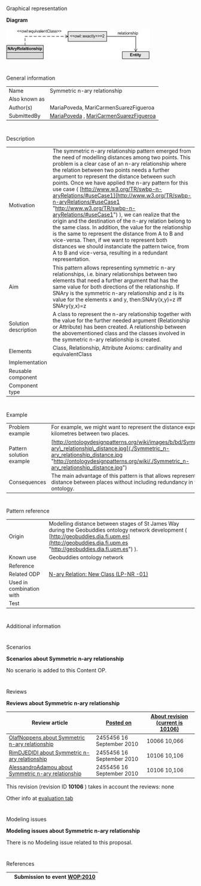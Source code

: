 # 

 Graphical representation



__Diagram__ 





[![Image:Symmetric_n-ary_relationship_v1.jpg‎](./Symmetric_n-ary_relationship_v1.jpg)](../Image/Symmetric_n-ary_relationship_v1.jpg.md "Image:Symmetric_n-ary_relationship_v1.jpg‎")





# 

 General information




|  |  |
| --- | --- |
|  Name  |  Symmetric n-ary relationship  |
|  Also known as  |  |
|  Author(s)  |  MariaPoveda, MariCarmenSuarezFigueroa  |
|  SubmittedBy  | [MariaPoveda](../User/MariaPoveda.md "User:MariaPoveda")  , [MariCarmenSuarezFigueroa](../User/MariCarmenSuarezFigueroa.md "User:MariCarmenSuarezFigueroa")  |



  





# 

 Description




|  |  |
| --- | --- |
|  Motivation  |  The symmetric n-ary relationship pattern emerged from the need of modelling distances among two points.  This problem is a clear case of an n-ary relationship where the relation between two points needs a further argument to represent the distance between such points.  Once we have applied the n-ary pattern for this use case ( [http://www.w3.org/TR/swbp-n-aryRelations/#useCase1](http://www.w3.org/TR/swbp-n-aryRelations/#useCase1 "http://www.w3.org/TR/swbp-n-aryRelations/#useCase1")  ), we can realize that the origin and the destination of the n-ary relation belong to the same class. In addition, the value for the relationship is the same to represent the distance from A to B and vice-versa. Then, if we want to represent both distances we should instanciate the pattern twice, from A to B and vice-versa, resulting in a redundant representation.  |
|  Aim  |  This pattern allows representing symmetric n-ary relationships, i.e. binary relationships between two elements that need a further argument that has the same value for both directions of the relationship.  If SNAry is the symmetric n-ary relationship and z is its value for the elements x and y, then:SNAry(x,y)=z iff SNAry(y,x)=z  |
|  Solution description  |  A class to represent the n-ary relationship together with the value for the further needed argument (Relationship or Attribute) has been created.  A relationship between the abovementioned class and the classes involved in the symmetric n-ary relationship is created.  |
|  Elements  |  Class, Relationship, Attribute  Axioms: cardinality and equivalentClass  |
|  Implementation  |  |
|  Reusable component  |  |
|  Component type  |  |



  





# 

 Example




|  |  |
| --- | --- |
|  Problem example  |  For example, we might want to represent the distance expressed in kilometres between two places.  |
|  Pattern solution example  | [http://ontologydesignpatterns.org/wiki/images/b/bd/Symmetric\_n-ary\_relationship\_distance.jpg](./Symmetric_n-ary_relationship_distance.jpg "http://ontologydesignpatterns.org/wiki/./Symmetric_n-ary_relationship_distance.jpg")  |
|  Consequences  |  The main advantage of this pattern is that allows representing distance between places without including redundancy in the ontology.  |



  





# 

 Pattern reference




|  |  |
| --- | --- |
|  Origin  |  Modelling distance between stages of St James Way during the Geobuddies ontology network development ( [http://geobuddies.dia.fi.upm.es](http://geobuddies.dia.fi.upm.es "http://geobuddies.dia.fi.upm.es")  ).  |
|  Known use  |  Geobuddies ontology network  |
|  Reference  |  |
|  Related ODP  | [N-ary Relation: New Class (LP-NR -01)](http://ontologydesignpatterns.org/wiki/index.php?title=N-ary_Relation:_New_Class_%28LP-NR_-01%29&action=edit&redlink=1 "N-ary Relation: New Class (LP-NR -01) (not yet written)")  |
|  Used in combination with  |  |
|  Test  |  |



# 

 Additional information



# 

 Scenarios




__Scenarios about Symmetric n-ary relationship__ 


 No scenario is added to this Content OP.
 




# 

 Reviews




__Reviews about Symmetric n-ary relationship__ 



|  Review article  | [Posted on](../Property/CreationDate.md "Property:CreationDate")  | [About revision (current is 10106)](../Property/ReviewAboutVersion.md "Property:ReviewAboutVersion")  |
| --- | --- | --- |
| [OlafNoppens about Symmetric n-ary relationship](../Reviews/OlafNoppens_about_Symmetric_n-ary_relationship.md "Reviews:OlafNoppens about Symmetric n-ary relationship")  |  2455456  16 September 2010  |  10066  10,066  |
| [RimDJEDIDI about Symmetric n-ary relationship](../Reviews/RimDJEDIDI_about_Symmetric_n-ary_relationship.md "Reviews:RimDJEDIDI about Symmetric n-ary relationship")  |  2455456  16 September 2010  |  10106  10,106  |
| [AlessandroAdamou about Symmetric n-ary relationship](../Reviews/AlessandroAdamou_about_Symmetric_n-ary_relationship.md "Reviews:AlessandroAdamou about Symmetric n-ary relationship")  |  2455456  16 September 2010  |  10106  10,106  |



 This revision (revision ID
 __10106__ 
 ) takes in account the reviews: none
 



 Other info at
 [evaluation tab](http://ontologydesignpatterns.org/wiki/index.php?title=Submissions:Symmetric_n-ary_relationship&action=evaluation "http://ontologydesignpatterns.org/wiki/index.php?title=Submissions:Symmetric_n-ary_relationship&action=evaluation") 





  





# 

 Modeling issues




__Modeling issues about Symmetric n-ary relationship__ 


 There is no Modeling issue related to this proposal.
 




  





# 

 References



  






|  |  Submission to event [WOP:2010](../WOP/2010.md "WOP:2010")  |
| --- | --- |
